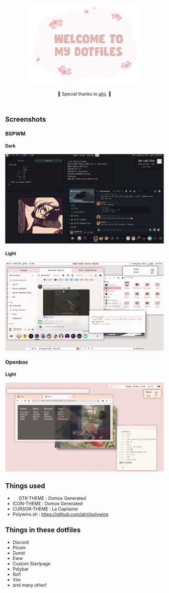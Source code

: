 
<h1 align="center"><img src=/Screenshots/seaweed-dotfiles-readme-logo.png alt="Welcome to my dotfiles" height=250px width=350px /></h1>
<p align="center">🌺 Special thanks to <a href="https://github.com/alnj">alnj</a>. 🌺</p>
<br>

## Screenshots

### BSPWM

#### Dark

![Debian](/Debian/Screenshots/1622234974.png?raw=true "BSPWM")

#### Light

![Artix](/Screenshots/tabbed.png?raw=true "BSPWM")</br>

### Openbox

#### Light

![Void](/Screenshots/openbox.png?raw=true "Openbox")

## Things used

* <img src=https://upload.wikimedia.org/wikipedia/commons/7/71/GTK_logo.svg width=15px height=15px /> GTK-THEME : Oomox Generated
* ICON-THEME : Oomox Generated
* CURSOR-THEME : La Capitaine
* Polywins.sh : https://github.com/alnj/polywins

## Things in these dotfiles

* Discord
* Picom
* Dunst
* Eww
* Custom Startpage
* Polybar
* Rofi
* Vim
* and many other!
